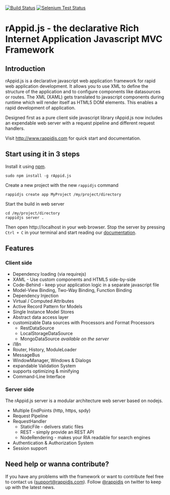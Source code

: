 [![Build Status](https://travis-ci.org/rappid/rAppid.js.png?branch=dev)](https://travis-ci.org/rappid/rAppid.js)
[![Selenium Test Status](https://saucelabs.com/buildstatus/rappidjs)](https://saucelabs.com/u/rappidjs)

# rAppid.js - the declarative Rich Internet Application Javascript MVC Framework
## Introduction

rAppid.js is a declarative javascript web application framework for rapid web application development. It allows you to use XML to define the structure of the application and to configure components like datasources or routes. The XML (XAML) gets translated to javascript components during runtime which will render itself as HTML5 DOM elements. This enables a rapid development of application.

Designed first as a pure client side javascript library rAppid.js now includes an expendable web server with a request pipeline and different request handlers.

Visit http://www.rappidjs.com for quick start and documentation.

## Start using it in 3 steps

Install it using [npm](https://npmjs.org/).

```
sudo npm install -g rAppid.js
```

Create a new project with the new `rappidjs` command

```
rappidjs create app MyProject /my/project/directory
```

Start the build in web server
```
cd /my/project/directory
rappidjs server .
```

Then open http://localhost in your web browser.
Stop the server by pressing `Ctrl + C` in your terminal and start reading our [documentation](http://wiki.rappidjs.com).


## Features

### Client side

* Dependency loading (via requirejs)
* XAML - Use custom components and HTML5 side-by-side
* Code-Behind - keep your application logic in a separate javascript file
* Model-View Binding, Two-Way Binding, Function Binding
* Dependency Injection
* Virtual / Computed Attributes
* Active Record Pattern for Models
* Single Instance Model Stores
* Abstract data access layer
* customizable Data sources with Processors and Format Processors
    * RestDataSource
    * LocalStorageDataSource
    * MongoDataSource *available on the server*
* i18n
* Router, History, ModuleLoader
* MessageBus
* WindowManager, Windows & Dialogs
* expandable Validation System
* supports optimizing & minifying
* Command-Line Interface

### Server side

The rAppid.js server is a modular architecture web server based on nodejs.

* Multiple EndPoints (http, https, spdy)
* Request Pipeline
* RequestHandler
    * StaticFile - delivers static files
    * REST - simply provide an REST API
    * NodeRendering - makes your RIA readable for search engines
* Authentication & Authorization System
* Session support

## Need help or wanna contribute?

If you have any problems with the framework or want to contribute feel free to contact us (support@rappidjs.com).
Follow [@rappidjs](https://twitter.com/rappidjs) on twitter to keep up with the latest news.


